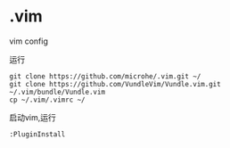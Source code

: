 # .vim
vim config

运行
```
git clone https://github.com/microhe/.vim.git ~/
git clone https://github.com/VundleVim/Vundle.vim.git ~/.vim/bundle/Vundle.vim
cp ~/.vim/.vimrc ~/
```
启动vim,运行
```
:PluginInstall
```
